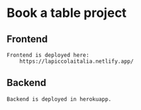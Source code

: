 # Book a table project

## Frontend

    Frontend is deployed here:
        https://lapiccolaitalia.netlify.app/

## Backend 

    Backend is deployed in herokuapp.
